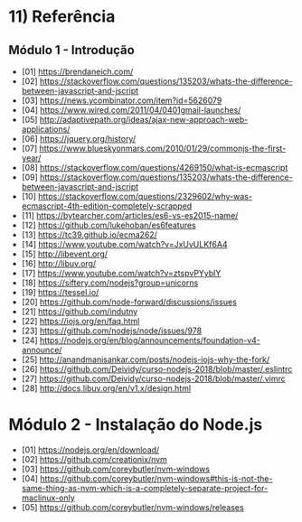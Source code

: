 # 11) Referência

## Módulo 1 - Introdução
- [01] https://brendaneich.com/
- [02] https://stackoverflow.com/questions/135203/whats-the-difference-between-javascript-and-jscript
- [03] https://news.ycombinator.com/item?id=5626079
- [04] https://www.wired.com/2011/04/0401gmail-launches/
- [05] http://adaptivepath.org/ideas/ajax-new-approach-web-applications/
- [06] https://jquery.org/history/
- [07] https://www.blueskyonmars.com/2010/01/29/commonjs-the-first-year/
- [08] https://stackoverflow.com/questions/4269150/what-is-ecmascript
- [09] https://stackoverflow.com/questions/135203/whats-the-difference-between-javascript-and-jscript
- [10] https://stackoverflow.com/questions/2329602/why-was-ecmascript-4th-edition-completely-scrapped
- [11] https://bytearcher.com/articles/es6-vs-es2015-name/
- [12] https://github.com/lukehoban/es6features
- [13] https://tc39.github.io/ecma262/
- [14] https://www.youtube.com/watch?v=JxUvULKf6A4
- [15] http://libevent.org/
- [16] http://libuv.org/
- [17] https://www.youtube.com/watch?v=ztspvPYybIY
- [18] https://siftery.com/nodejs?group=unicorns
- [19] https://tessel.io/
- [20] https://github.com/node-forward/discussions/issues
- [21] https://github.com/indutny
- [22] https://iojs.org/en/faq.html
- [23] https://github.com/nodejs/node/issues/978
- [24] https://nodejs.org/en/blog/announcements/foundation-v4-announce/
- [25] http://anandmanisankar.com/posts/nodejs-iojs-why-the-fork/
- [26] https://github.com/Deividy/curso-nodejs-2018/blob/master/.eslintrc
- [27] https://github.com/Deividy/curso-nodejs-2018/blob/master/.vimrc
- [28] http://docs.libuv.org/en/v1.x/design.html

# Módulo 2 - Instalação do Node.js
- [01] https://nodejs.org/en/download/
- [02] https://github.com/creationix/nvm
- [03] https://github.com/coreybutler/nvm-windows
- [04] https://github.com/coreybutler/nvm-windows#this-is-not-the-same-thing-as-nvm-which-is-a-completely-separate-project-for-maclinux-only
- [05] https://github.com/coreybutler/nvm-windows/releases
